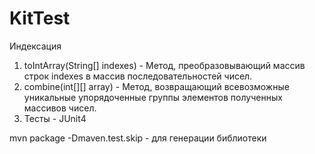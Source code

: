 # KitTest
Индексация
1. toIntArray(String[] indexes) - Метод, преобразовывающий массив строк indexes в массив последовательностей чисел.
2. combine(int[][] array) - Метод, возвращающий всевозможные уникальные упорядоченные группы элементов полученных массивов чисел.
3. Тесты - JUnit4

mvn package -Dmaven.test.skip - для генерации библиотеки
